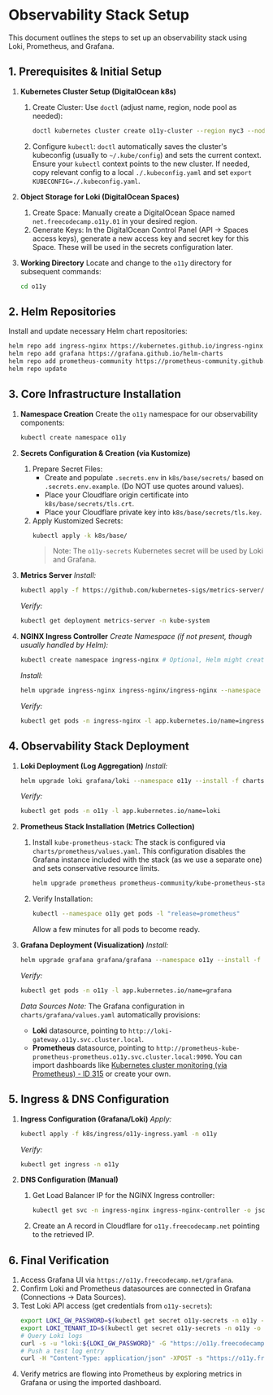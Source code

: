 # Observability Stack Setup

This document outlines the steps to set up an observability stack using Loki,
Prometheus, and Grafana.

## 1. Prerequisites & Initial Setup

1.  **Kubernetes Cluster Setup (DigitalOcean k8s)**

    1.  Create Cluster: Use `doctl` (adjust name, region, node pool as needed):
        ```bash
        doctl kubernetes cluster create o11y-cluster --region nyc3 --node-pool "name=o11y-compute;count=3;size=s-4vcpu-8gb"
        ```
    2.  Configure `kubectl`: `doctl` automatically saves the cluster's
        kubeconfig (usually to `~/.kube/config`) and sets the current context.
        Ensure your `kubectl` context points to the new cluster. If needed, copy
        relevant config to a local `./.kubeconfig.yaml` and set
        `export KUBECONFIG=./.kubeconfig.yaml`.

2.  **Object Storage for Loki (DigitalOcean Spaces)**

    1.  Create Space: Manually create a DigitalOcean Space named
        `net.freecodecamp.o11y.01` in your desired region.
    2.  Generate Keys: In the DigitalOcean Control Panel (API -> Spaces access
        keys), generate a new access key and secret key for this Space. These
        will be used in the secrets configuration later.

3.  **Working Directory** Locate and change to the `o11y` directory for
    subsequent commands:
    ```bash
    cd o11y
    ```

## 2. Helm Repositories

Install and update necessary Helm chart repositories:

```bash
helm repo add ingress-nginx https://kubernetes.github.io/ingress-nginx
helm repo add grafana https://grafana.github.io/helm-charts
helm repo add prometheus-community https://prometheus-community.github.io/helm-charts
helm repo update
```

## 3. Core Infrastructure Installation

1.  **Namespace Creation** Create the `o11y` namespace for our observability
    components:

    ```bash
    kubectl create namespace o11y
    ```

2.  **Secrets Configuration & Creation (via Kustomize)**

    1.  Prepare Secret Files:
        - Create and populate `.secrets.env` in `k8s/base/secrets/` based on
          `.secrets.env.example`. (Do NOT use quotes around values).
        - Place your Cloudflare origin certificate into
          `k8s/base/secrets/tls.crt`.
        - Place your Cloudflare private key into `k8s/base/secrets/tls.key`.
    2.  Apply Kustomized Secrets:
        ```bash
        kubectl apply -k k8s/base/
        ```
        > Note: The `o11y-secrets` Kubernetes secret will be used by Loki and
        > Grafana.

3.  **Metrics Server** _Install:_

    ```bash
    kubectl apply -f https://github.com/kubernetes-sigs/metrics-server/releases/latest/download/components.yaml
    ```

    _Verify:_

    ```bash
    kubectl get deployment metrics-server -n kube-system
    ```

4.  **NGINX Ingress Controller** _Create Namespace (if not present, though
    usually handled by Helm):_
    ```bash
    kubectl create namespace ingress-nginx # Optional, Helm might create it
    ```
    _Install:_
    ```bash
    helm upgrade ingress-nginx ingress-nginx/ingress-nginx --namespace ingress-nginx --install -f charts/ingress-nginx/values.yaml
    ```
    _Verify:_
    ```bash
    kubectl get pods -n ingress-nginx -l app.kubernetes.io/name=ingress-nginx
    ```

## 4. Observability Stack Deployment

1.  **Loki Deployment (Log Aggregation)** _Install:_

    ```bash
    helm upgrade loki grafana/loki --namespace o11y --install -f charts/loki/values.yaml
    ```

    _Verify:_

    ```bash
    kubectl get pods -n o11y -l app.kubernetes.io/name=loki
    ```

2.  **Prometheus Stack Installation (Metrics Collection)**

    1.  Install `kube-prometheus-stack`: The stack is configured via
        `charts/prometheus/values.yaml`. This configuration disables the Grafana
        instance included with the stack (as we use a separate one) and sets
        conservative resource limits.
        ```bash
        helm upgrade prometheus prometheus-community/kube-prometheus-stack --namespace o11y --install --create-namespace -f charts/prometheus/values.yaml
        ```
    2.  Verify Installation:
        ```bash
        kubectl --namespace o11y get pods -l "release=prometheus"
        ```
        Allow a few minutes for all pods to become ready.

3.  **Grafana Deployment (Visualization)** _Install:_
    ```bash
    helm upgrade grafana grafana/grafana --namespace o11y --install -f charts/grafana/values.yaml
    ```
    _Verify:_
    ```bash
    kubectl get pods -n o11y -l app.kubernetes.io/name=grafana
    ```
    _Data Sources Note:_ The Grafana configuration in
    `charts/grafana/values.yaml` automatically provisions:
    - **Loki** datasource, pointing to
      `http://loki-gateway.o11y.svc.cluster.local`.
    - **Prometheus** datasource, pointing to
      `http://prometheus-kube-prometheus-prometheus.o11y.svc.cluster.local:9090`.
      You can import dashboards like
      [Kubernetes cluster monitoring (via Prometheus) - ID 315](https://grafana.com/grafana/dashboards/315-kubernetes-cluster-monitoring-via-prometheus/)
      or create your own.

## 5. Ingress & DNS Configuration

1.  **Ingress Configuration (Grafana/Loki)** _Apply:_

    ```bash
    kubectl apply -f k8s/ingress/o11y-ingress.yaml -n o11y
    ```

    _Verify:_

    ```bash
    kubectl get ingress -n o11y
    ```

2.  **DNS Configuration (Manual)**
    1.  Get Load Balancer IP for the NGINX Ingress controller:
        ```bash
        kubectl get svc -n ingress-nginx ingress-nginx-controller -o jsonpath='{.status.loadBalancer.ingress[0].ip}' | cat
        ```
    2.  Create an A record in Cloudflare for `o11y.freecodecamp.net` pointing to
        the retrieved IP.

## 6. Final Verification

1.  Access Grafana UI via `https://o11y.freecodecamp.net/grafana`.
2.  Confirm Loki and Prometheus datasources are connected in Grafana
    (Connections -> Data Sources).
3.  Test Loki API access (get credentials from `o11y-secrets`):
    ```bash
    export LOKI_GW_PASSWORD=$(kubectl get secret o11y-secrets -n o11y -o jsonpath='{.data.LOKI_GATEWAY_PASSWORD}' | base64 --decode)
    export LOKI_TENANT_ID=$(kubectl get secret o11y-secrets -n o11y -o jsonpath='{.data.LOKI_TENANT_ID}' | base64 --decode)
    # Query Loki logs
    curl -s -u "loki:${LOKI_GW_PASSWORD}" -G "https://o11y.freecodecamp.net/loki/api/v1/query_range" --data-urlencode 'query={job="test"}' -H "X-Scope-OrgID: ${LOKI_TENANT_ID}" | jq
    # Push a test log entry
    curl -H "Content-Type: application/json" -XPOST -s "https://o11y.freecodecamp.net/loki/api/v1/push" --data-raw "{\"streams\": [{\"stream\": {\"job\": \"test\"}, \"values\": [[\"$(date +%s)000000000\", \"Test log entry\"]]}]}" -u "loki:${LOKI_GW_PASSWORD}" -H "X-Scope-OrgID: ${LOKI_TENANT_ID}"
    ```
4.  Verify metrics are flowing into Prometheus by exploring metrics in Grafana
    or using the imported dashboard.

